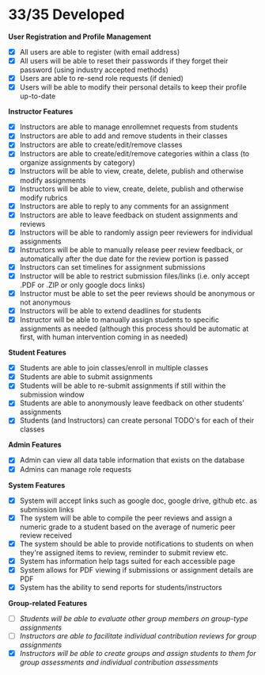 
# 33/35 Developed 

**User Registration and Profile Management**
  - [x] All users are able to register (with email address)
  - [x] All users will be able to reset their passwords if they forget their password (using industry accepted methods)
  - [x] Users are able to re-send role requests (if denied)
  - [x] Users will be able to modify their personal details to keep their profile up-to-date

**Instructor Features**
  - [x] Instructors are able to manage enrollemnet requests from students
  - [x] Instructors are able to add and remove students in their classes
  - [x] Instructors are able to create/edit/remove classes
  - [x] Instructors are able to create/edit/remove categories within a class (to organize assignments by category)
  - [x] Instructors will be able to view, create, delete, publish and otherwise modify assignments
  - [x] Instructors will be able to view, create, delete, publish and otherwise modify rubrics
  - [x] Instructors are able to reply to any comments for an assignment
  - [x] Instructors are able to leave feedback on student assignments and reviews
  - [x] Instructors will be able to randomly assign peer reviewers for individual assignments 
  - [x] Instructors will be able to manually release peer review feedback, or automatically after the due date for the review portion is passed 
  - [x] Instructors can set timelines for assignment submissions
  - [x] Instructor will be able to restrict submission files/links (i.e. only accept .PDF or .ZIP or only google docs links) 
  - [x] Instructor must be able to set the peer reviews should be anonymous or not anonymous 
  - [x] Instructors will be able to extend deadlines for students 
  - [x] Instructor will be able to manually assign students to specific assignments as needed (although this process should be automatic at first, with human intervention coming in as needed)

  **Student Features**
  - [x] Students are able to join classes/enroll in multiple classes
  - [x] Students are able to submit assignments
  - [x] Students will be able to re-submit assignments if still within the submission window
  - [x] Students are able to anonymously leave feedback on other students’ assignments
  - [x] Students (and Instructors) can create personal TODO's for each of their classes

**Admin Features**
  - [x] Admin can view all data table information that exists on the database
  - [x] Admins can manage role requests

**System Features**
  - [x] System will accept links such as google doc, google drive, github etc. as submission links 
  - [x] The system will be able to compile the peer reviews and assign a numeric grade to a student based on the average of numeric peer review received
  - [x] The system should be able to provide notifications to students on when they're assigned items to review, reminder to submit review etc. 
  - [x] System has information help tags suited for each accessible page 
  - [x] System allows for PDF viewing if submissions or assignment details are PDF 
  - [x] System has the ability to send reports for students/instructors 

**Group-related Features**
  - [ ] _Students will be able to evaluate other group members on group-type assignments_
  - [ ] _Instructors are able to facilitate individual contribution reviews for group assignments_
  - [x] _Instructors will be able to create groups and assign students to them for group assessments and individual contribution assessments_
